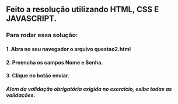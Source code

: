 ## Feito a resolução utilizando HTML, CSS E JAVASCRIPT. 



### Para rodar essa solução:


 #### 1. Abra no seu navegador o arquivo questao2.html
 #### 2. Preencha os campos Nome e Senha.
 #### 3. Clique no botão enviar.
 
 #####  Alem da validação obrigatória exigida no exercicio, exibe todas as validações. 
